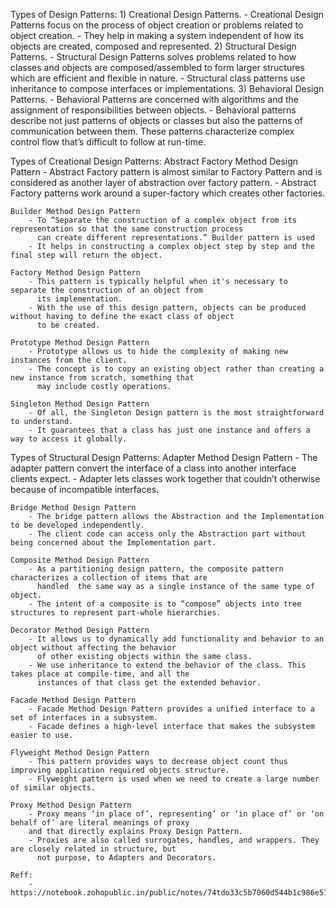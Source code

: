 Types of Design Patterns:
    1) Creational Design Patterns.
        - Creational Design Patterns focus on the process of object creation or problems related to object creation. 
        - They help in making a system independent of how its objects are created, composed and represented.
    2) Structural Design Patterns.
        - Structural Design Patterns solves problems related to how classes and objects are composed/assembled to 
          form larger structures which are efficient and flexible in nature. 
        - Structural class patterns use inheritance to compose interfaces or implementations. 
    3) Behavioral Design Patterns.
        - Behavioral Patterns are concerned with algorithms and the assignment of responsibilities between objects. 
        - Behavioral patterns describe not just patterns of objects or classes but also the patterns of communication between them. These patterns characterize complex control flow that’s difficult to follow at run-time. 



Types of Creational Design Patterns:
    Abstract Factory Method Design Pattern
        - Abstract Factory pattern is almost similar to Factory Pattern and is considered as another layer of abstraction 
          over factory pattern.
        - Abstract Factory patterns work around a super-factory which creates other factories.

    Builder Method Design Pattern
        - To “Separate the construction of a complex object from its representation so that the same construction process 
          can create different representations.” Builder pattern is used
        - It helps in constructing a complex object step by step and the final step will return the object.

    Factory Method Design Pattern
        - This pattern is typically helpful when it's necessary to separate the construction of an object from 
          its implementation.
        - With the use of this design pattern, objects can be produced without having to define the exact class of object 
          to be created.

    Prototype Method Design Pattern
        - Prototype allows us to hide the complexity of making new instances from the client.
        - The concept is to copy an existing object rather than creating a new instance from scratch, something that 
          may include costly operations.
    
    Singleton Method Design Pattern
        - Of all, the Singleton Design pattern is the most straightforward to understand.
        - It guarantees that a class has just one instance and offers a way to access it globally.



Types of Structural Design Patterns:
    Adapter Method Design Pattern
        - The adapter pattern convert the interface of a class into another interface clients expect.
        - Adapter lets classes work together that couldn’t otherwise because of incompatible interfaces.

    Bridge Method Design Pattern
        - The bridge pattern allows the Abstraction and the Implementation to be developed independently.
        - The client code can access only the Abstraction part without being concerned about the Implementation part.

    Composite Method Design Pattern
        - As a partitioning design pattern, the composite pattern characterizes a collection of items that are 
          handled  the same way as a single instance of the same type of object.
        - The intent of a composite is to “compose” objects into tree structures to represent part-whole hierarchies.

    Decorator Method Design Pattern
        - It allows us to dynamically add functionality and behavior to an object without affecting the behavior 
          of other existing objects within the same class. 
        - We use inheritance to extend the behavior of the class. This takes place at compile-time, and all the 
          instances of that class get the extended behavior.

    Facade Method Design Pattern
        - Facade Method Design Pattern provides a unified interface to a set of interfaces in a subsystem.
        - Facade defines a high-level interface that makes the subsystem easier to use.

    Flyweight Method Design Pattern
        - This pattern provides ways to decrease object count thus improving application required objects structure.
        - Flyweight pattern is used when we need to create a large number of similar objects.

    Proxy Method Design Pattern
        - Proxy means ‘in place of’, representing’ or ‘in place of’ or ‘on behalf of’ are literal meanings of proxy 
        and that directly explains Proxy Design Pattern.
        - Proxies are also called surrogates, handles, and wrappers. They are closely related in structure, but 
          not purpose, to Adapters and Decorators.

    Reff:
        - https://notebook.zohopublic.in/public/notes/74tdo33c5b7060d544b1c986e519dd3ba4d1b